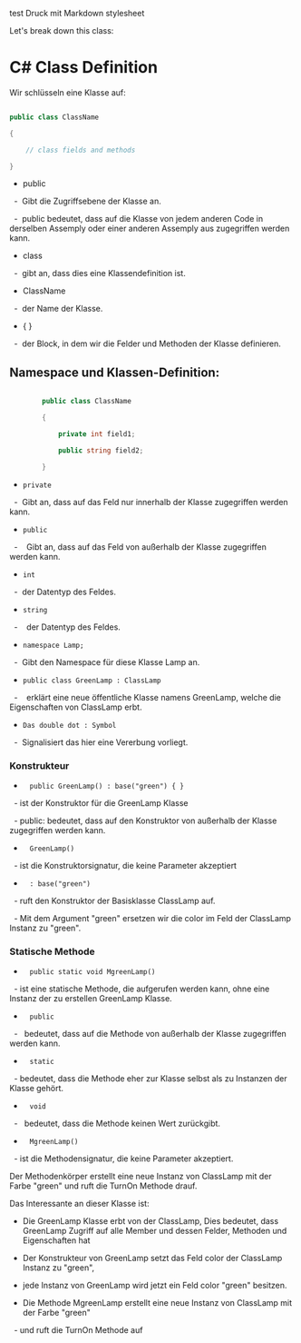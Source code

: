 test Druck mit Markdown stylesheet

Let's break down this class:

# C# Class Definition

Wir schlüsseln eine Klasse auf:

  

```csharp

public class ClassName

{

    // class fields and methods

}

```

  

- public

  -  Gibt die Zugriffsebene der Klasse an.

  -  public bedeutet, dass auf die Klasse von jedem anderen Code in derselben Assemply oder einer anderen Assemply aus zugegriffen werden kann.

- class

  -  gibt an, dass dies eine Klassendefinition ist.

- ClassName

  -  der Name der Klasse.

- { }

  -  der Block, in dem wir die Felder und Methoden der Klasse definieren.

  

## Namespace und Klassen-Definition:

  

````csharp

        public class ClassName

        {

            private int field1;

            public string field2;

        }

````

- ``private``

  -  Gibt an, dass auf das Feld nur innerhalb der Klasse zugegriffen werden kann.

- ``public``

  -    Gibt an, dass auf das Feld von außerhalb der Klasse zugegriffen werden kann.

- ``int``

  -  der Datentyp des Feldes.

- ``string``

  -    der Datentyp des Feldes.

  

- ``namespace Lamp;``

  -  Gibt den Namespace für diese Klasse Lamp an.

  

- ``public class GreenLamp : ClassLamp``

  -    erklärt eine neue öffentliche Klasse namens GreenLamp, welche die Eigenschaften von ClassLamp erbt.

- ``Das double dot : Symbol``

  -  Signalisiert das hier eine Vererbung vorliegt.

  

### Konstrukteur

  

-    ``public GreenLamp() : base("green") { } ``

  - ist der Konstruktor für die GreenLamp Klasse

  - public: bedeutet, dass auf den Konstruktor von außerhalb der Klasse zugegriffen werden kann.

  

-    ``GreenLamp()``

  - ist die Konstruktorsignatur, die keine Parameter akzeptiert

  

-    ``: base("green")``

  - ruft den Konstruktor der Basisklasse ClassLamp auf.

  - Mit dem Argument "green" ersetzen wir die color im Feld der ClassLamp Instanz zu "green".

  
  

### Statische Methode

  

-    ``public static void MgreenLamp()``

  - ist eine statische Methode, die aufgerufen werden kann, ohne eine Instanz der zu erstellen GreenLamp Klasse.

-    ``public``

  -   bedeutet, dass auf die Methode von außerhalb der Klasse zugegriffen werden kann.

-    ``static``

  - bedeutet, dass die Methode eher zur Klasse selbst als zu Instanzen der Klasse gehört.

-    ``void``

  -   bedeutet, dass die Methode keinen Wert zurückgibt.

-    ``MgreenLamp()``

  - ist die Methodensignatur, die keine Parameter akzeptiert.

  

Der Methodenkörper erstellt eine neue Instanz von ClassLamp mit der Farbe "green" und ruft die TurnOn Methode drauf.

  

Das Interessante an dieser Klasse ist:

  

- Die GreenLamp Klasse erbt von der ClassLamp, Dies bedeutet, dass GreenLamp Zugriff auf alle Member und dessen Felder, Methoden und Eigenschaften hat

- Der Konstrukteur von GreenLamp setzt das Feld color der ClassLamp Instanz zu "green",

- jede Instanz von GreenLamp wird jetzt ein Feld color "green" besitzen.

- Die Methode MgreenLamp erstellt eine neue Instanz von ClassLamp mit der Farbe "green"

  - und ruft die TurnOn Methode auf
````csharp

````
